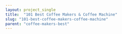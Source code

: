 ```yaml
---
layout: project_single
title:  "101 Best Coffee Makers & Coffee Machine"
slug: "101-best-coffee-makers-coffee-machine"
parent: "coffee-makers-best"
---
```

 